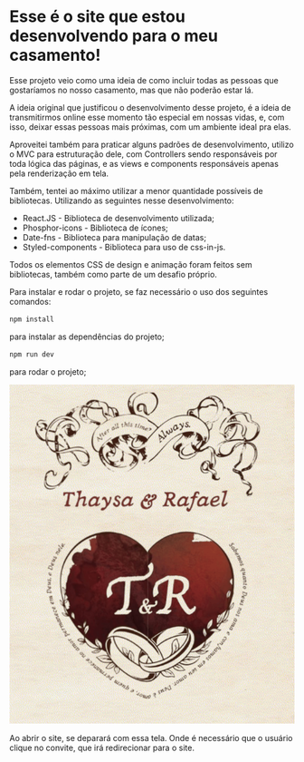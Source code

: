 # Esse é o site que estou desenvolvendo para o meu casamento!

Esse projeto veio como uma ideia de como incluir todas as pessoas que gostaríamos no nosso casamento, mas que não poderão estar lá.

A ideia original que justificou o desenvolvimento desse projeto, é a ideia de transmitirmos online esse momento tão especial em nossas vidas, e, com isso, deixar essas pessoas mais próximas, com um ambiente ideal pra elas.

Aproveitei também para praticar alguns padrões de desenvolvimento, utilizo o MVC para estruturação dele, com Controllers sendo responsáveis por toda lógica das páginas, e as views e components responsáveis apenas pela renderização em tela.

Também, tentei ao máximo utilizar a menor quantidade possíveis de bibliotecas. Utilizando as seguintes nesse desenvolvimento:

- React.JS - Biblioteca de desenvolvimento utilizada;
- Phosphor-icons - Biblioteca de ícones;
- Date-fns - Biblioteca para manipulação de datas;
- Styled-components - Biblioteca para uso de css-in-js.

Todos os elementos CSS de design e animação foram feitos sem bibliotecas, também como parte de um desafio próprio.

Para instalar e rodar o projeto, se faz necessário o uso dos seguintes comandos:

```js
npm install
```

para instalar as dependências do projeto;

```js
npm run dev
```

para rodar o projeto;


![Imagem da tela inicial com o convite para o casamento](/public/image.png)

Ao abrir o site, se deparará com essa tela. Onde é necessário que o usuário clique no convite, que irá redirecionar para o site.